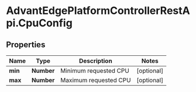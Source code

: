 # AdvantEdgePlatformControllerRestApi.CpuConfig

## Properties
Name | Type | Description | Notes
------------ | ------------- | ------------- | -------------
**min** | **Number** | Minimum requested CPU | [optional] 
**max** | **Number** | Maximum requested CPU | [optional] 


